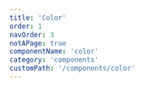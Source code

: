 ```yaml
---
title: 'Color'
order: 1
navOrder: 3
notAPage: true
componentName: 'color'
category: 'components'
customPath: '/components/color'
---
```

